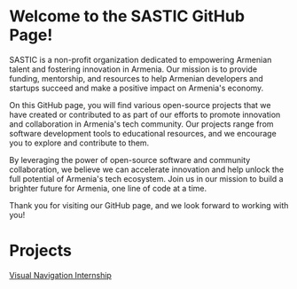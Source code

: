 # Welcome to the SASTIC GitHub Page!

SASTIC is a non-profit organization dedicated to empowering Armenian talent and fostering innovation in Armenia. 
Our mission is to provide funding, mentorship, and resources to help Armenian developers and startups succeed and make a positive impact on Armenia's economy.

On this GitHub page, you will find various open-source projects that we have created or contributed to as part of our efforts to promote innovation and collaboration in Armenia's tech community. Our projects range from software development tools to educational resources, and we encourage you to explore and contribute to them.

By leveraging the power of open-source software and community collaboration, we believe we can accelerate innovation and help unlock the full potential of Armenia's tech ecosystem. Join us in our mission to build a brighter future for Armenia, one line of code at a time.

Thank you for visiting our GitHub page, and we look forward to working with you!


# Projects



[Visual Navigation Internship ](/projects/Visual-Navigation-Internship/index.html)


